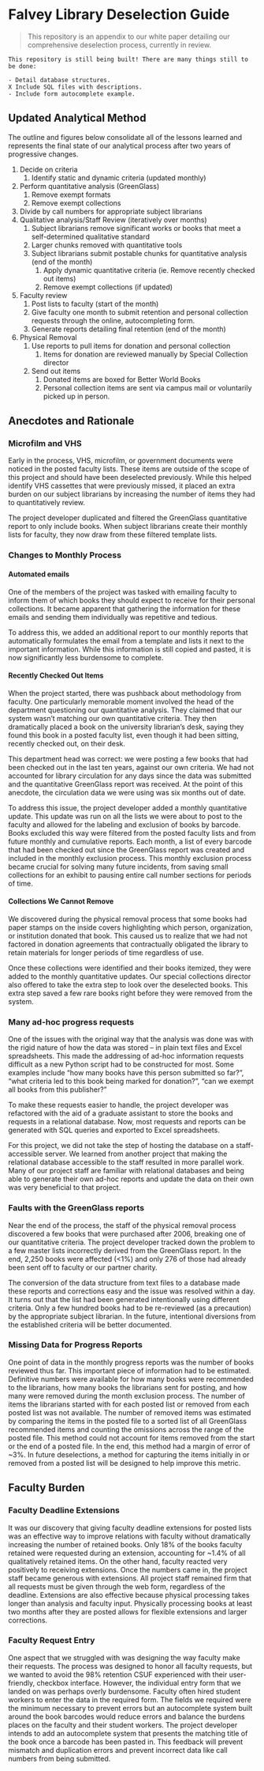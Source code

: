 # Falvey Library Deselection Guide

> This repository is an appendix to our white paper detailing our comprehensive deselection process, currently in review.

    This repository is still being built! There are many things still to be done:

    - Detail database structures.
    X Include SQL files with descriptions.
    - Include form autocomplete example.

## Updated Analytical Method

The outline and figures below consolidate all of the lessons learned and represents the final state of our analytical process after two years of progressive changes.

1.	Decide on criteria
    1.	Identify static and dynamic criteria (updated monthly)
2.	Perform quantitative analysis (GreenGlass)
    1.	Remove exempt formats
    1.	Remove exempt collections
3.	Divide by call numbers for appropriate subject librarians
4.	Qualitative analysis/Staff Review (iteratively over months)
    1.	Subject librarians remove significant works or books that meet a self-determined qualitative standard
    1.	Larger chunks removed with quantitative tools
    1.	Subject librarians submit postable chunks for quantitative analysis (end of the month)
        1.	Apply dynamic quantitative criteria (ie. Remove recently checked out items)
        1.	Remove exempt collections (if updated)
5.	Faculty review
    1.	Post lists to faculty (start of the month)
    1.	Give faculty one month to submit retention and personal collection requests through the online, autocompleting form.
    1.	Generate reports detailing final retention (end of the month)
6.	Physical Removal
    1.	Use reports to pull items for donation and personal collection
        1.	Items for donation are reviewed manually by Special Collection director
    1.	Send out items
        1.	Donated items are boxed for Better World Books
        1.	Personal collection items are sent via campus mail or voluntarily picked up in person.


## Anecdotes and Rationale

### Microfilm and VHS

Early in the process, VHS, microfilm, or government documents were noticed in the posted faculty lists. These items are outside of the scope of this project and should have been deselected previously. While this helped identify VHS cassettes that were previously missed, it placed an extra burden on our subject librarians by increasing the number of items they had to quantitatively review.

The project developer duplicated and filtered the GreenGlass quantitative report to only include books. When subject librarians create their monthly lists for faculty, they now draw from these filtered template lists.

### Changes to Monthly Process

#### Automated emails

One of the members of the project was tasked with emailing faculty to inform them of which books they should expect to receive for their personal collections. It became apparent that gathering the information for these emails and sending them individually was repetitive and tedious.

To address this, we added an additional report to our monthly reports that automatically formulates the email from a template and lists it next to the important information. While this information is still copied and pasted, it is now significantly less burdensome to complete.

#### Recently Checked Out Items

When the project started, there was pushback about methodology from faculty. One particularly memorable moment involved the head of the department questioning our quantitative analysis. They claimed that our system wasn’t matching our own quantitative criteria. They then dramatically placed a book on the university librarian’s desk, saying they found this book in a posted faculty list, even though it had been sitting, recently checked out, on their desk.

This department head was correct: we were posting a few books that had been checked out in the last ten years, against our own criteria. We had not accounted for library circulation for any days since the data was submitted and the quantitative GreenGlass report was received. At the point of this anecdote, the circulation data we were using was six months out of date.

To address this issue, the project developer added a monthly quantitative update. This update was run on all the lists we were about to post to the faculty and allowed for the labeling and exclusion of books by barcode. Books excluded this way were filtered from the posted faculty lists and from future monthly and cumulative reports. Each month, a list of every barcode that had been checked out since the GreenGlass report was created and included in the monthly exclusion process. This monthly exclusion process became crucial for solving many future incidents, from saving small collections for an exhibit to pausing entire call number sections for periods of time.

#### Collections We Cannot Remove

We discovered during the physical removal process that some books had paper stamps on the inside covers highlighting which person, organization, or institution donated that book. This caused us to realize that we had not factored in donation agreements that contractually obligated the library to retain materials for longer periods of time regardless of use.

Once these collections were identified and their books itemized, they were added to the monthly quantitative updates. Our special collections director also offered to take the extra step to look over the deselected books. This extra step saved a few rare books right before they were removed from the system.

### Many ad-hoc progress requests

One of the issues with the original way that the analysis was done was with the rigid nature of how the data was stored – in plain text files and Excel spreadsheets. This made the addressing of ad-hoc information requests difficult as a new Python script had to be constructed for most. Some examples include “how many books have this person submitted so far?”, “what criteria led to this book being marked for donation?”, “can we exempt all books from this publisher?”

To make these requests easier to handle, the project developer was refactored with the aid of a graduate assistant to store the books and requests in a relational database. Now, most requests and reports can be generated with SQL queries and exported to Excel spreadsheets.

For this project, we did not take the step of hosting the database on a staff-accessible server. We learned from another project that making the relational database accessible to the staff resulted in more parallel work. Many of our project staff are familiar with relational databases and being able to generate their own ad-hoc reports and update the data on their own was very beneficial to that project.

### Faults with the GreenGlass reports

Near the end of the process, the staff of the physical removal process discovered a few books that were purchased after 2006, breaking one of our quantitative criteria. The project developer tracked down the problem to a few master lists incorrectly derived from the GreenGlass report. In the end, 2,250 books were affected (<1%) and only 276 of those had already been sent off to faculty or our partner charity.

The conversion of the data structure from text files to a database made these reports and corrections easy and the issue was resolved within a day. It turns out that the list had been generated intentionally using different criteria. Only a few hundred books had to be re-reviewed (as a precaution) by the appropriate subject librarian. In the future, intentional diversions from the established criteria will be better documented.

### Missing Data for Progress Reports

One point of data in the monthly progress reports was the number of books reviewed thus far. This important piece of information had to be estimated. Definitive numbers were available for how many books were recommended to the librarians, how many books the librarians sent for posting, and how many were removed during the month exclusion process. The number of items the librarians started with for each posted list or removed from each posted list was not available. The number of removed items was estimated by comparing the items in the posted file to a sorted list of all GreenGlass recommended items and counting the omissions across the range of the posted file. This method could not account for items removed from the start or the end of a posted file. In the end, this method had a margin of error of ~3%. In future deselections, a method for capturing the items initially in or removed from a posted list will be designed to help improve this metric.

## Faculty Burden

### Faculty Deadline Extensions

It was our discovery that giving faculty deadline extensions for posted lists was an effective way to improve relations with faculty without dramatically increasing the number of retained books. Only 18% of the books faculty retained were requested during an extension, accounting for ~1.4% of all qualitatively retained items. On the other hand, faculty reacted very positively to receiving extensions. Once the numbers came in, the project staff became generous with extensions. All project staff remained firm that all requests must be given through the web form, regardless of the deadline. Extensions are also effective because physical processing takes longer than analysis and faculty input. Physically processing books at least two months after they are posted allows for flexible extensions and larger corrections.

### Faculty Request Entry

One aspect that we struggled with was designing the way faculty make their requests. The process was designed to honor all faculty requests, but we wanted to avoid the 98% retention CSUF experienced with their user-friendly, checkbox interface. However, the individual entry form that we landed on was perhaps overly burdensome. Faculty often hired student workers to enter the data in the required form. The fields we required were the minimum necessary to prevent errors but an autocomplete system built around the book barcodes would reduce errors and balance the burdens places on the faculty and their student workers. The project developer intends to add an autocomplete system that presents the matching title of the book once a barcode has been pasted in. This feedback will prevent mismatch and duplication errors and prevent incorrect data like call numbers from being submitted.
